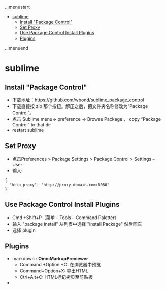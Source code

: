 ...menustart

 - [sublime](#348c880664f2e1458b899ced2a3518e6)
     - [Install "Package Control"](#9b170543939c6cd7f1429de2594d607c)
     - [Set Proxy](#16f3f1badf0bd7511a11113a33732008)
     - [Use Package Control Install Plugins](#ba3b64da711156e4984775335117b21d)
     - [Plugins](#bb38096ab39160dc20d44f3ea6b44507)

...menuend


<h2 id="348c880664f2e1458b899ced2a3518e6"></h2>

# sublime 

<h2 id="9b170543939c6cd7f1429de2594d607c"></h2>

## Install "Package Control"

 - 下载地址：https://github.com/wbond/sublime_package_control
 - 下载直接按 zip 那个按钮。解压之后，把文件夹名称修改为“Package Control”。
 - 点击 Sublime menu-> preference -> Browse Package ， copy “Package Control” to that dir
 - restart sublime

<h2 id="16f3f1badf0bd7511a11113a33732008"></h2>

## Set Proxy

 - 点击Preferences > Package Settings > Package Control > Settings – User
 - 输入:

```
{
  "http_proxy": "http://proxy.domain.com:8080"
}

```
   

<h2 id="ba3b64da711156e4984775335117b21d"></h2>

## Use Package Control Install Plugins

 - Cmd +Shift+P（菜单 – Tools – Command Paletter）
 - 输入 "package install" 从列表中选择 "install Package" 然后回车
 - 选择 plugin

<h2 id="bb38096ab39160dc20d44f3ea6b44507"></h2>

## Plugins

 - markdown : **OmniMarkupPreviewer**
    - Command +Option +O: 在浏览器中预览
    - Command+Option+X: 导出HTML
    - Ctrl+Alt+C: HTML标记拷贝至剪贴板 
 - 
  
